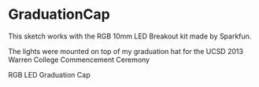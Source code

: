 GraduationCap
=============
This sketch works with the RGB 10mm LED Breakout
kit made by Sparkfun.

The lights were mounted on top of my graduation hat
for the UCSD 2013 Warren College Commencement Ceremony

RGB LED Graduation Cap
